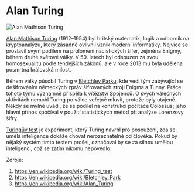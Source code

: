 # Alan Turing
![Alan Mathison Turing](https://upload.wikimedia.org/wikipedia/commons/f/f8/Alan_Turing_%281951%29.jpg)

[Alan Mathison Turing](https://en.wikipedia.org/wiki/Alan_Turing) (1912–1954) byl britský matematik, logik a odborník na kryptoanalýzu, který zásadně ovlivnil vznik moderní informatiky. Nejvíce se proslavil svým podílem na prolomení nacistických šifer, zejména Enigmy, během druhé světové války. V 50. letech byl odsouzen za svou homosexualitu podle tehdejších zákonů, ale v roce 2013 mu byla udělena posmrtná královská milost.

Během války působil Turing v [Bletchley Parku](https://en.wikipedia.org/wiki/Bletchley_Park), kde vedl tým zabývající se dešifrováním německých zpráv šifrovaných stroji Enigma a Tunny. Práce tohoto týmu významně přispěla k vítězství Spojenců. O svých válečných aktivitách nemohl Turing po válce veřejně mluvit, protože byly utajené. Někdy se mylně uvádí, že se podílel na konstrukci počítače Colossus; jeho hlavní přínos spočíval v použití statistických metod při analýze Lorenzovy šifry.

[Turingův test](https://en.wikipedia.org/wiki/Turing_test) je experiment, který Turing navrhl pro posouzení, zda se umělá inteligence dokáže chovat nerozeznatelně od člověka. Pokud by nějaký systém tímto testem prošel, označoval by se za silnou umělou inteligenci, což se zatím nikomu nepovedlo.




Zdroje: 
1. https://en.wikipedia.org/wiki/Turing_test
2. https://en.wikipedia.org/wiki/Bletchley_Park
3. https://en.wikipedia.org/wiki/Alan_Turing
